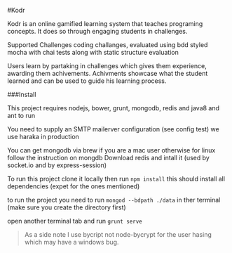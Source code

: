 #Kodr

Kodr is an online gamified learning system that teaches programing concepts. It does so through engaging students in challenges.

Supported Challenges
coding challanges, evaluated using bdd styled mocha with chai tests along with static structure evaluation

Users learn by partaking in challenges which gives them experience, awarding them achivements.
Achivments showcase what the student learned and can be used to guide his learning process.

###Install

This project requires nodejs, bower, grunt, mongodb, redis and java8 and ant to run

You need to supply an SMTP mailerver configuration (see config test) we use haraka in production

You can get mongodb via brew if you are a mac user otherwise for linux follow the instruction on mongdb
Download redis and intall it (used by socket.io and by express-session)

To run this project clone it locally then run `npm install`
this should install all dependencies (expet for the ones mentioned)

to run the project you need to run `mongod --bdpath ./data` in ther terminal (make sure you create the directory first)

open another terminal tab and run `grunt serve`

>As a side note I use bycript not node-bycrypt for the user hasing which may have a windows bug.
